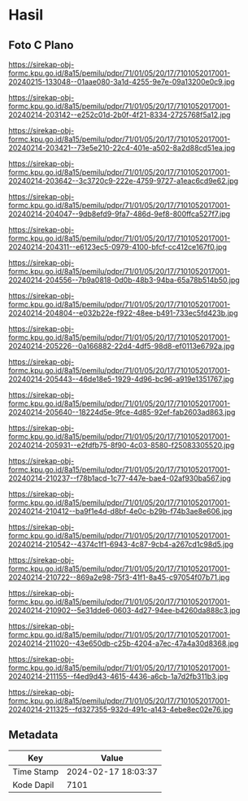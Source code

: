 # Hasil

## Foto C Plano

https://sirekap-obj-formc.kpu.go.id/8a15/pemilu/pdpr/71/01/05/20/17/7101052017001-20240215-133048--01aae080-3a1d-4255-9e7e-09a13200e0c9.jpg

https://sirekap-obj-formc.kpu.go.id/8a15/pemilu/pdpr/71/01/05/20/17/7101052017001-20240214-203142--e252c01d-2b0f-4f21-8334-2725768f5a12.jpg

https://sirekap-obj-formc.kpu.go.id/8a15/pemilu/pdpr/71/01/05/20/17/7101052017001-20240214-203421--73e5e210-22c4-401e-a502-8a2d88cd51ea.jpg

https://sirekap-obj-formc.kpu.go.id/8a15/pemilu/pdpr/71/01/05/20/17/7101052017001-20240214-203642--3c3720c9-222e-4759-9727-a1eac6cd9e62.jpg

https://sirekap-obj-formc.kpu.go.id/8a15/pemilu/pdpr/71/01/05/20/17/7101052017001-20240214-204047--9db8efd9-9fa7-486d-9ef8-800ffca527f7.jpg

https://sirekap-obj-formc.kpu.go.id/8a15/pemilu/pdpr/71/01/05/20/17/7101052017001-20240214-204311--e6123ec5-0979-4100-bfcf-cc412ce167f0.jpg

https://sirekap-obj-formc.kpu.go.id/8a15/pemilu/pdpr/71/01/05/20/17/7101052017001-20240214-204556--7b9a0818-0d0b-48b3-94ba-65a78b514b50.jpg

https://sirekap-obj-formc.kpu.go.id/8a15/pemilu/pdpr/71/01/05/20/17/7101052017001-20240214-204804--e032b22e-f922-48ee-b491-733ec5fd423b.jpg

https://sirekap-obj-formc.kpu.go.id/8a15/pemilu/pdpr/71/01/05/20/17/7101052017001-20240214-205226--0a166882-22d4-4df5-98d8-ef0113e6792a.jpg

https://sirekap-obj-formc.kpu.go.id/8a15/pemilu/pdpr/71/01/05/20/17/7101052017001-20240214-205443--46de18e5-1929-4d96-bc96-a919e1351767.jpg

https://sirekap-obj-formc.kpu.go.id/8a15/pemilu/pdpr/71/01/05/20/17/7101052017001-20240214-205640--18224d5e-9fce-4d85-92ef-fab2603ad863.jpg

https://sirekap-obj-formc.kpu.go.id/8a15/pemilu/pdpr/71/01/05/20/17/7101052017001-20240214-205931--e2fdfb75-8f90-4c03-8580-f25083305520.jpg

https://sirekap-obj-formc.kpu.go.id/8a15/pemilu/pdpr/71/01/05/20/17/7101052017001-20240214-210237--f78b1acd-1c77-447e-bae4-02af930ba567.jpg

https://sirekap-obj-formc.kpu.go.id/8a15/pemilu/pdpr/71/01/05/20/17/7101052017001-20240214-210412--ba9f1e4d-d8bf-4e0c-b29b-f74b3ae8e606.jpg

https://sirekap-obj-formc.kpu.go.id/8a15/pemilu/pdpr/71/01/05/20/17/7101052017001-20240214-210542--4374c1f1-6943-4c87-9cb4-a267cd1c98d5.jpg

https://sirekap-obj-formc.kpu.go.id/8a15/pemilu/pdpr/71/01/05/20/17/7101052017001-20240214-210722--869a2e98-75f3-41f1-8a45-c97054f07b71.jpg

https://sirekap-obj-formc.kpu.go.id/8a15/pemilu/pdpr/71/01/05/20/17/7101052017001-20240214-210902--5e31dde6-0603-4d27-94ee-b4260da888c3.jpg

https://sirekap-obj-formc.kpu.go.id/8a15/pemilu/pdpr/71/01/05/20/17/7101052017001-20240214-211020--43e650db-c25b-4204-a7ec-47a4a30d8368.jpg

https://sirekap-obj-formc.kpu.go.id/8a15/pemilu/pdpr/71/01/05/20/17/7101052017001-20240214-211155--f4ed9d43-4615-4436-a6cb-1a7d2fb311b3.jpg

https://sirekap-obj-formc.kpu.go.id/8a15/pemilu/pdpr/71/01/05/20/17/7101052017001-20240214-211325--fd327355-932d-491c-a143-4ebe8ec02e76.jpg


## Metadata

| Key        | Value               |
| ---------- | ------------------- |
| Time Stamp | 2024-02-17 18:03:37 |
| Kode Dapil | 7101                |




